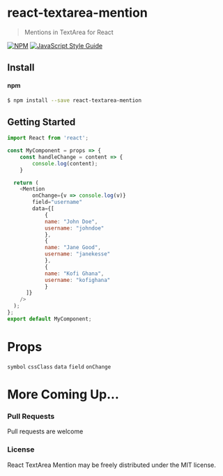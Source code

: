 # react-textarea-mention

> Mentions in TextArea for React

[![NPM](https://img.shields.io/npm/v/react-textarea-mention.svg)](https://www.npmjs.com/package/react-textarea-mention) [![JavaScript Style Guide](https://img.shields.io/badge/code_style-standard-brightgreen.svg)](https://standardjs.com)

## Install

#### npm

```sh
$ npm install --save react-textarea-mention
```

## Getting Started

```javascript
import React from 'react';

const MyComponent = props => {
    const handleChange = content => {
        console.log(content);
    }

  return (
    <Mention
        onChange={v => console.log(v)}
        field="username"
        data={[
            {
            name: "John Doe",
            username: "johndoe"
            },
            {
            name: "Jane Good",
            username: "janekesse"
            },
            {
            name: "Kofi Ghana",
            username: "kofighana"
            }
      ]}
    />
  );
};
export default MyComponent;
```

# Props

`symbol`
`cssClass`
`data`
`field`
`onChange`

# More Coming Up...

### Pull Requests

Pull requests are welcome

### License

React TextArea Mention may be freely distributed under the MIT license.
